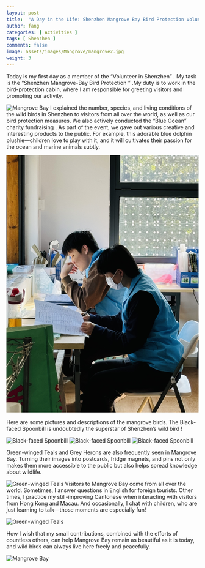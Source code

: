 ```yaml
---
layout: post
title:  "A Day in the Life: Shenzhen Mangrove Bay Bird Protection Volunteer"
author: fang
categories: [ Activities ]
tags: [ Shenzhen ]
comments: false
image: assets/images/Mangrove/mangrove2.jpg
weight: 3
---
```


Today is my first day as a member of the “Volunteer in Shenzhen” . My task is the “Shenzhen Mangrove-Bay Bird Protection ” .My duty is to work in the  bird-protection cabin, where I am responsible for greeting visitors and promoting our activity.

![Mangrove Bay](../assets/images/Mangrove/mangrove1.jpg)
I explained the number, species, and living conditions of the wild birds in Shenzhen to visitors from all over the world, as well as our bird protection measures. We also actively conducted the “Blue Ocean” charity fundraising . As part of the event, we gave out various creative and interesting products to the public. For example, this adorable blue dolphin plushie—children love to play with it, and it will cultivates their passion for the ocean and marine animals subtly.

![Blue Dolphin Plushie](../assets/images/Mangrove/mangrove3.jpg)

Here are some pictures and descriptions of the mangrove birds. The Black-faced Spoonbill is undoubtedly the superstar of Shenzhen’s wild bird !

![Black-faced Spoonbill](../assets/images/Mangrove/mangrove4.jpg)
![Black-faced Spoonbill](../assets/images/Mangrove/mangrove5.jpg)
![Black-faced Spoonbill](../assets/images/Mangrove/mangrove6.jpg)

Green-winged Teals and Grey Herons are also frequently seen in Mangrove Bay. Turning their images into postcards, fridge magnets, and pins not only makes them more accessible to the public but also helps spread knowledge about wildlife.

![Green-winged Teals](../assets/images/Mangrove/mangrove8.jpg)
Visitors to Mangrove Bay come from all over the world. Sometimes, I answer questions in English for foreign tourists. Other times, I practice my still-improving Cantonese when interacting with visitors from Hong Kong and Macau. And occasionally, I chat with children, who are just learning to talk—those moments are especially fun!

![Green-winged Teals](../assets/images/Mangrove/mangrove9.jpg)

How I wish that my small contributions, combined with the efforts of countless others, can help Mangrove Bay remain as beautiful as it is today, and wild birds can always live here freely and peacefully.

![Mangrove Bay](../assets/images/Mangrove/mangrove10.jpg)